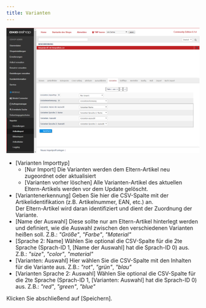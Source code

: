 ```yaml
---
title: Varianten
---
```


![Artikelimport | Varianten](../../../../assets/newAssets/Artikelimport-Varianten.png)

- [Varianten Importtyp] 
  - [Nur Import] Die Varianten werden dem Eltern-Artikel neu zugeordnet oder aktualisiert 
  - [Varianten vorher löschen] Alle Varianten-Artikel des aktuellen Eltern-Artikels werden vor dem Update gelöscht.  
- [Variantenerkennung] Geben Sie hier die CSV-Spalte mit der Artikelidentifikation (z.B. Artikelnummer, EAN, etc.) an.  
  Der Eltern-Artikel wird daran identifiziert und dient der Zuordnung der Variante.
- [Name der Auswahl] Diese sollte nur am Eltern-Artikel hinterlegt werden und definiert, wie die Auswahl zwischen den verschiedenen Varianten heißen soll. Z.B.: _"Größe"_, _"Farbe"_, _"Material"_
- [Sprache 2: Name] Wählen Sie optional die CSV-Spalte für die 2te Sprache (Sprach-ID 1, [Name der Auswahl] hat die Sprach-ID 0)  aus. Z.B.: _"size"_, _"color"_, _"material"_
- [Varianten: Auswahl] Hier wählen Sie die CSV-Spalte mit den Inhalten für die Variante aus. Z.B.: _"rot"_, _"grün"_, _"blau"_
- [Varianten Sprache 2: Auswahl] Wählen Sie optional die CSV-Spalte für die 2te Sprache (Sprach-ID 1, [Varianten: Auswahl] hat die Sprach-ID 0)  aus. Z.B.: _"red"_, _"green"_, _"blue"_

Klicken Sie abschließend auf [Speichern].
